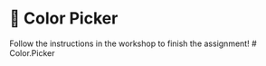 # 🎨 Color Picker

Follow the instructions in the workshop to finish the assignment!
#   C o l o r . P i c k e r  
 
